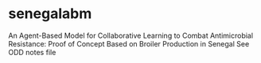 # senegalabm
An Agent-Based Model for Collaborative Learning to Combat Antimicrobial Resistance: Proof of Concept Based on Broiler Production in Senegal
See ODD notes file
